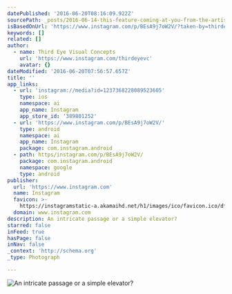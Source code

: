 ```yaml
---
datePublished: '2016-06-20T08:16:09.922Z'
sourcePath: _posts/2016-06-14-this-feature-coming-at-you-from-the-artist-_eegee.md
isBasedOnUrl: 'https://www.instagram.com/p/BEsA9j7oW2V/?taken-by=thirdeyevc'
keywords: []
related: []
author:
  - name: Third Eye Visual Concepts
    url: 'https://www.instagram.com/thirdeyevc'
    avatar: {}
dateModified: '2016-06-20T07:56:57.657Z'
title: ''
app_links:
  - url: 'instagram://media?id=1237368228089523605'
    type: ios
    namespace: ai
    app_name: Instagram
    app_store_id: '389801252'
  - url: 'https://www.instagram.com/p/BEsA9j7oW2V/'
    type: android
    namespace: ai
    app_name: Instagram
    package: com.instagram.android
  - path: https/instagram.com/p/BEsA9j7oW2V/
    package: com.instagram.android
    namespace: google
    type: android
publisher:
  url: 'https://www.instagram.com'
  name: Instagram
  favicon: >-
    https://instagramstatic-a.akamaihd.net/h1/images/ico/favicon.ico/dfa85bb1fd63.ico
  domain: www.instagram.com
description: An intricate passage or a simple elevator?
starred: false
inFeed: true
hasPage: false
inNav: false
_context: 'http://schema.org'
_type: Photograph

---
```

![An intricate passage or a simple elevator?](https://s3-us-west-2.amazonaws.com/the-grid-img/p/6ca5b76d0a6a2be091989ffaec928e9d60e8d038.jpg)